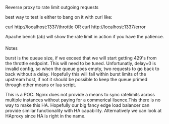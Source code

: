 Reverse proxy to rate limit outgoing requests

best way to test is either to bang on it with curl like: 

curl http://localhost:1337/throttle OR  curl http://localhost:1337/error

Apache bench (ab) will show the rate limit in action if you have the patience. 


####
Notes

burst is the queue size, if we exceed that we will start getting 429's from the throttle endpoint. 
This will need to be tuned. Unfortunatly, delay=0 is invalid config, so when the queue goes empty, two requests to go back to back without a delay. 
Hopefully this will fall within burst limits of the upstream host, if not it should be possible to keep the queue primed through other means or lua script. 

This is a POC. Nginx does not provide a means to sync ratelimits across multiple instances without paying for a commerical lisence.This there is no way to make this HA. 
Hopefully our big fancy edge load balancer can provide similar functionality with HA capability. Alternatively we can look at HAproxy since HA is right in the name. 
